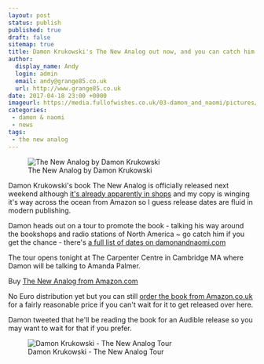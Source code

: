 ```yaml
---
layout: post
status: publish
published: true
draft: false
sitemap: true
title: Damon Krukowski's The New Analog out now, and you can catch him on tour.
author:
  display_name: Andy
  login: admin
  email: andy@grange85.co.uk
  url: http://www.grange85.co.uk
date: 2017-04-18 23:00 +0000
imageurl: https://media.fullofwishes.co.uk/03-damon_and_naomi/pictures/damon-krukowski-the-new-analog-final.jpg
categories:
 - damon & naomi
 - news
tags:
 - the new analog
---
```

<div class="col-md-6 float-right"><figure class="caption aligncenter"><img src="https://media.fullofwishes.co.uk/03-damon_and_naomi/pictures/damon-krukowski-the-new-analog-final.jpg" alt="The New Analog by Damon Krukowski" /><figcaption class="caption-text">The New Analog by Damon Krukowski</figcaption></figure></div>

<p class="lead">Damon Krukowski's book The New Analog is officially released next weekend although <a href="https://twitter.com/dada_drummer/status/853289746268868608">it's already apparently in shops</a> and my copy is winging it's way across the ocean from Amazon so I guess release dates are fluid in modern publishing.</p>
<p>Damon heads out on a tour to promote the book - talking his way around the bookshops and radio stations of North America ~ go catch him if you get the chance - there's <a href="http://damonandnaomi.com/tours/">a full list of dates on damonandnaomi.com</a></p>
<p>The tour opens tonight at <a href-"http://ccva.fas.harvard.edu/damon-krukowski-new-analog-listening-and-reconnecting-digital-world">The Carpenter Centre in Cambridge MA</a> where Damon will be talking to Amanda Palmer.</p>
<p>Buy <a href="http://amzn.to/2ol8Rgw">The New Analog from Amazon.com</a></p>
<p>No Euro distribution yet but you can still <a href="http://amzn.to/2ol8sL8">order the book from Amazon.co.uk</a> for a fairly reasonable price if you can't wait for it to get released over here.</p>
<p>Damon tweeted that he'll be reading the book for an Audible release so you may want to wait for that if you prefer.</p>
<figure class="caption aligncenter"><img src="https://media.fullofwishes.co.uk/03-damon_and_naomi/pictures/damon-krukowski-the-new-analog-tour-poster.jpg" alt="Damon Krukowski - The New Analog Tour" /><figcaption class="caption-text">Damon Krukowski - The New Analog Tour</figcaption></figure>
